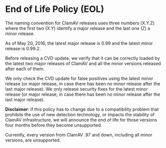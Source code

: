 # End of Life Policy (EOL) #

The naming convention for ClamAV releases uses three numbers (X.Y.Z) where the first two (X.Y) identify a major release and the last one (Z) a minor release.

As of May 20, 2016, the latest major release is 0.99 and the latest minor release is 0.99.2.

Before releasing a CVD update, we verify that it can be correctly loaded by the latest two major releases of ClamAV and all the minor versions released after each of them.

We only check the CVD update for false positives using the latest minor release (or major release, in case there has been no minor release after the last major release).
We only release security fixes for the latest minor release (or major release, in case there has been no minor release after the last major release).

**Disclaimer**: if this policy has to change due to a compatibility problem that prohibits the use of new detection technology, or impacts the stability of ClamAV infrastructure, we will announce the end of life for those versions four months before they become unsupported.

Currently, every version from ClamAV .97 and down, including all minor versions, are unsupported.
